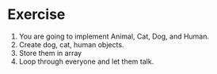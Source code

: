 # Exercise

  1. You are going to implement Animal, Cat, Dog, and Human.
  2. Create dog, cat, human objects.
  3. Store them in array
  4. Loop through everyone and let them talk.
